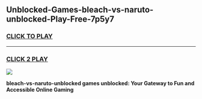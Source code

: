 
## Unblocked-Games-bleach-vs-naruto-unblocked-Play-Free-7p5y7
<h3>
<a href="https://premium76.site?title=bleach-vs-naruto-unblocked&ref=19M">CLICK TO PLAY</a></h3>
<hr>

<h3>
<a href="https://premium76.site?title=bleach-vs-naruto-unblocked&ref=19M">CLICK 2 PLAY</a>
  
</h3>

<a href="https://premium76.site?title=bleach-vs-naruto-unblocked&ref=19M"><img src="https://clearcache.store/games.png"></a>


**bleach-vs-naruto-unblocked games unblocked: Your Gateway to Fun and Accessible Online Gaming**
